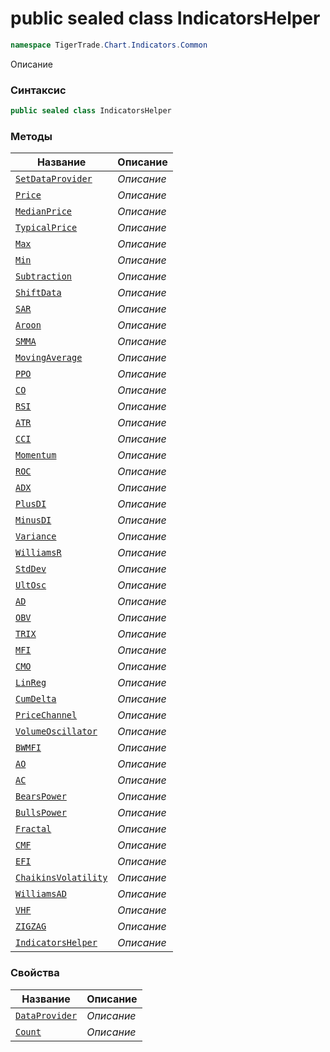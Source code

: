 
# public sealed class IndicatorsHelper
```csharp
namespace TigerTrade.Chart.Indicators.Common
```



Описание

### Синтаксис
```csharp
public sealed class IndicatorsHelper
```


### Методы
| Название | Описание |
| --- | --- |
| [`SetDataProvider`](./IndicatorsHelper.cs/Методы/SetDataProvider.md) | *Описание* |
| [`Price`](./IndicatorsHelper.cs/Методы/Price.md) | *Описание* |
| [`MedianPrice`](./IndicatorsHelper.cs/Методы/MedianPrice.md) | *Описание* |
| [`TypicalPrice`](./IndicatorsHelper.cs/Методы/TypicalPrice.md) | *Описание* |
| [`Max`](./IndicatorsHelper.cs/Методы/Max.md) | *Описание* |
| [`Min`](./IndicatorsHelper.cs/Методы/Min.md) | *Описание* |
| [`Subtraction`](./IndicatorsHelper.cs/Методы/Subtraction.md) | *Описание* |
| [`ShiftData`](./IndicatorsHelper.cs/Методы/ShiftData.md) | *Описание* |
| [`SAR`](./IndicatorsHelper.cs/Методы/SAR.md) | *Описание* |
| [`Aroon`](./IndicatorsHelper.cs/Методы/Aroon.md) | *Описание* |
| [`SMMA`](./IndicatorsHelper.cs/Методы/SMMA.md) | *Описание* |
| [`MovingAverage`](./IndicatorsHelper.cs/Методы/MovingAverage.md) | *Описание* |
| [`PPO`](./IndicatorsHelper.cs/Методы/PPO.md) | *Описание* |
| [`CO`](./IndicatorsHelper.cs/Методы/CO.md) | *Описание* |
| [`RSI`](./IndicatorsHelper.cs/Методы/RSI.md) | *Описание* |
| [`ATR`](./IndicatorsHelper.cs/Методы/ATR.md) | *Описание* |
| [`CCI`](./IndicatorsHelper.cs/Методы/CCI.md) | *Описание* |
| [`Momentum`](./IndicatorsHelper.cs/Методы/Momentum.md) | *Описание* |
| [`ROC`](./IndicatorsHelper.cs/Методы/ROC.md) | *Описание* |
| [`ADX`](./IndicatorsHelper.cs/Методы/ADX.md) | *Описание* |
| [`PlusDI`](./IndicatorsHelper.cs/Методы/PlusDI.md) | *Описание* |
| [`MinusDI`](./IndicatorsHelper.cs/Методы/MinusDI.md) | *Описание* |
| [`Variance`](./IndicatorsHelper.cs/Методы/Variance.md) | *Описание* |
| [`WilliamsR`](./IndicatorsHelper.cs/Методы/WilliamsR.md) | *Описание* |
| [`StdDev`](./IndicatorsHelper.cs/Методы/StdDev.md) | *Описание* |
| [`UltOsc`](./IndicatorsHelper.cs/Методы/UltOsc.md) | *Описание* |
| [`AD`](./IndicatorsHelper.cs/Методы/AD.md) | *Описание* |
| [`OBV`](./IndicatorsHelper.cs/Методы/OBV.md) | *Описание* |
| [`TRIX`](./IndicatorsHelper.cs/Методы/TRIX.md) | *Описание* |
| [`MFI`](./IndicatorsHelper.cs/Методы/MFI.md) | *Описание* |
| [`CMO`](./IndicatorsHelper.cs/Методы/CMO.md) | *Описание* |
| [`LinReg`](./IndicatorsHelper.cs/Методы/LinReg.md) | *Описание* |
| [`CumDelta`](./IndicatorsHelper.cs/Методы/CumDelta.md) | *Описание* |
| [`PriceChannel`](./IndicatorsHelper.cs/Методы/PriceChannel.md) | *Описание* |
| [`VolumeOscillator`](./IndicatorsHelper.cs/Методы/VolumeOscillator.md) | *Описание* |
| [`BWMFI`](./IndicatorsHelper.cs/Методы/BWMFI.md) | *Описание* |
| [`AO`](./IndicatorsHelper.cs/Методы/AO.md) | *Описание* |
| [`AC`](./IndicatorsHelper.cs/Методы/AC.md) | *Описание* |
| [`BearsPower`](./IndicatorsHelper.cs/Методы/BearsPower.md) | *Описание* |
| [`BullsPower`](./IndicatorsHelper.cs/Методы/BullsPower.md) | *Описание* |
| [`Fractal`](./IndicatorsHelper.cs/Методы/Fractal.md) | *Описание* |
| [`CMF`](./IndicatorsHelper.cs/Методы/CMF.md) | *Описание* |
| [`EFI`](./IndicatorsHelper.cs/Методы/EFI.md) | *Описание* |
| [`ChaikinsVolatility`](./IndicatorsHelper.cs/Методы/ChaikinsVolatility.md) | *Описание* |
| [`WilliamsAD`](./IndicatorsHelper.cs/Методы/WilliamsAD.md) | *Описание* |
| [`VHF`](./IndicatorsHelper.cs/Методы/VHF.md) | *Описание* |
| [`ZIGZAG`](./IndicatorsHelper.cs/Методы/ZIGZAG.md) | *Описание* |
| [`IndicatorsHelper`](./IndicatorsHelper.cs/Методы/IndicatorsHelper.md) | *Описание* |

### Свойства
| Название | Описание |
| --- | --- |
| [`DataProvider`](./IndicatorsHelper.cs/Свойства/DataProvider.md) | *Описание* |
| [`Count`](./IndicatorsHelper.cs/Свойства/Count.md) | *Описание* |



